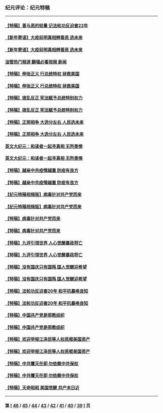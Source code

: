 ### 纪元评论：纪元特稿
---
#### [【特稿】善与恶的较量 记法轮功反迫害22年](../../pages/nsc424/n13086597.md?07230330) 
#### [【新年寄语】大疫前明真相辨善恶 选未来](../../pages/nsc424/n12660855.md?07230330) 
#### [【新年寄语】大疫前明真相辨善恶 选未来](../../pages/nsc424/n12660855.md?07230330) 
#### [油管热门频道 翻墙必看视频 新闻](ok?07230330)
#### [【特稿】伸张正义 行总统特权 拯救美国](../../pages/nsc424/n12616806.md?07230330) 
#### [【特稿】伸张正义 行总统特权 拯救美国](../../pages/nsc424/n12616806.md?07230330) 
#### [【特稿】拨乱反正 宪法赋予总统特别权力](../../pages/nsc424/n12598306.md?07230330) 
#### [【特稿】拨乱反正 宪法赋予总统特别权力](../../pages/nsc424/n12598306.md?07230330) 
#### [【特稿】正邪相争 大选分左右 人民选未来](../../pages/nsc424/n12545208.md?07230330) 
#### [【特稿】正邪相争 大选分左右 人民选未来](../../pages/nsc424/n12545208.md?07230330) 
#### [英文大纪元：和读者一起寻真相 无所畏惧](../../pages/nsc424/n12542027.md?07230330) 
#### [英文大纪元：和读者一起寻真相 无所畏惧](../../pages/nsc424/n12542027.md?07230330) 
#### [【特稿】越亲中共疫情越重 防疫有良方](../../pages/nsc424/n12042989.md?07230330) 
#### [【特稿】越亲中共疫情越重 防疫有良方](../../pages/nsc424/n12042989.md?07230330) 
#### [【纪元特稿视频版】病毒针对共产党而来](../../pages/nsc424/n11977328.md?07230330) 
#### [【纪元特稿视频版】病毒针对共产党而来](../../pages/nsc424/n11977328.md?07230330) 
#### [【特稿】病毒针对共产党而来](../../pages/nsc424/n11928818.md?07230330) 
#### [【特稿】病毒针对共产党而来](../../pages/nsc424/n11928818.md?07230330) 
#### [【特稿】九评引领世界 人心觉醒暴政将亡](../../pages/nsc424/n11660496.md?07230330) 
#### [【特稿】九评引领世界 人心觉醒暴政将亡](../../pages/nsc424/n11660496.md?07230330) 
#### [【特稿】没有国庆只有国殇 国人觉醒迎希望](../../pages/nsc424/n11549354.md?07230330) 
#### [【特稿】没有国庆只有国殇 国人觉醒迎希望](../../pages/nsc424/n11549354.md?07230330) 
#### [【特稿】法轮功反迫害20年 和平抗暴唤良知](../../pages/nsc424/n11389135.md?07230330) 
#### [【特稿】法轮功反迫害20年 和平抗暴唤良知](../../pages/nsc424/n11389135.md?07230330) 
#### [【特稿】中国共产党是邪教组织](../../pages/nsc424/n11355551.md?07230330) 
#### [【特稿】中国共产党是邪教组织](../../pages/nsc424/n11355551.md?07230330) 
#### [【特稿】欢迎举报江泽民等人权恶棍美国资产](../../pages/nsc424/n11303040.md?07230330) 
#### [【特稿】欢迎举报江泽民等人权恶棍美国资产](../../pages/nsc424/n11303040.md?07230330) 
#### [【特稿】中共覆灭在即 勿依赖中共保权](../../pages/nsc424/n11278510.md?07230330) 
#### [【特稿】中共覆灭在即 勿依赖中共保权](../../pages/nsc424/n11278510.md?07230330) 
#### [【特稿】天命昭昭 美国觉醒 共产末日近](../../pages/nsc424/n11150259.md?07230330) 

---
#### 第 [ [46](./46.md?07230330) / [45](./45.md?07230330) / [44](./44.md?07230330) / [43](./43.md?07230330) / [42](./42.md?07230330) / [41](./41.md?07230330) / [40](./40.md?07230330) / [39](./39.md?07230330) ] 页
